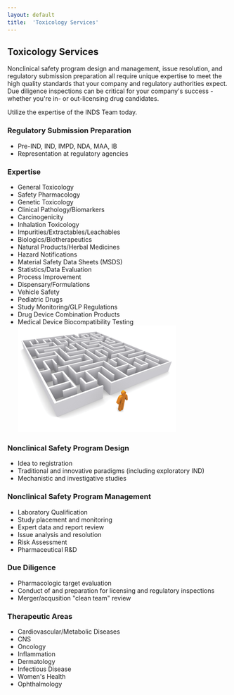 ```yaml
---
layout: default
title:  'Toxicology Services'
---
```


Toxicology Services
-------------------

Nonclinical safety program design and management, issue resolution, and
regulatory submission preparation all require unique expertise to meet the high
quality standards that your company and regulatory authorities expect. Due
diligence inspections can be critical for your company's success - whether
you're in- or out-licensing drug candidates.

Utilize the expertise of the INDS Team today.

### Regulatory Submission Preparation

-   Pre-IND, IND, IMPD, NDA, MAA, IB
-   Representation at regulatory agencies

### Expertise

-   General Toxicology
-   Safety Pharmacology
-   Genetic Toxicology
-   Clinical Pathology/Biomarkers
-   Carcinogenicity
-   Inhalation Toxicology
-   Impurities/Extractables/Leachables
-   Biologics/Biotherapeutics
-   Natural Products/Herbal Medicines
-   Hazard Notifications
-   Material Safety Data Sheets (MSDS)
-   Statistics/Data Evaluation
-   Process Improvement
-   Dispensary/Formulations
-   Vehicle Safety
-   Pediatric Drugs
-   Study Monitoring/GLP Regulations
-   Drug Device Combination Products
-   Medical Device Biocompatibility Testing  
    ![Image](/assets/images/maze.png)

### Nonclinical Safety Program Design

-   Idea to registration
-   Traditional and innovative paradigms (including exploratory IND)
-   Mechanistic and investigative studies

### Nonclinical Safety Program Management

-   Laboratory Qualification
-   Study placement and monitoring
-   Expert data and report review
-   Issue analysis and resolution
-   Risk Assessment
-   Pharmaceutical R&D

### Due Diligence

-   Pharmacologic target evaluation
-   Conduct of and preparation for licensing and regulatory inspections
-   Merger/acqusition "clean team" review

### Therapeutic Areas

-   Cardiovascular/Metabolic Diseases
-   CNS
-   Oncology
-   Inflammation
-   Dermatology
-   Infectious Disease
-   Women's Health
-   Ophthalmology

